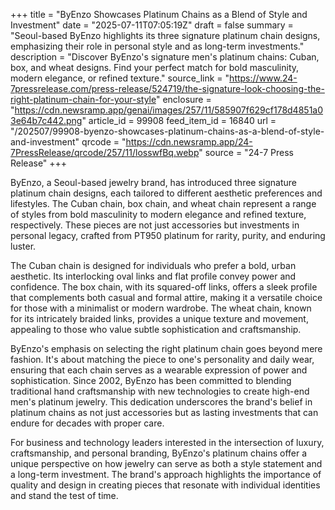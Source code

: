 +++
title = "ByEnzo Showcases Platinum Chains as a Blend of Style and Investment"
date = "2025-07-11T07:05:19Z"
draft = false
summary = "Seoul-based ByEnzo highlights its three signature platinum chain designs, emphasizing their role in personal style and as long-term investments."
description = "Discover ByEnzo's signature men's platinum chains: Cuban, box, and wheat designs. Find your perfect match for bold masculinity, modern elegance, or refined texture."
source_link = "https://www.24-7pressrelease.com/press-release/524719/the-signature-look-choosing-the-right-platinum-chain-for-your-style"
enclosure = "https://cdn.newsramp.app/genai/images/257/11/585907f629cf178d4851a03e64b7c442.png"
article_id = 99908
feed_item_id = 16840
url = "/202507/99908-byenzo-showcases-platinum-chains-as-a-blend-of-style-and-investment"
qrcode = "https://cdn.newsramp.app/24-7PressRelease/qrcode/257/11/losswfBq.webp"
source = "24-7 Press Release"
+++

<p>ByEnzo, a Seoul-based jewelry brand, has introduced three signature platinum chain designs, each tailored to different aesthetic preferences and lifestyles. The Cuban chain, box chain, and wheat chain represent a range of styles from bold masculinity to modern elegance and refined texture, respectively. These pieces are not just accessories but investments in personal legacy, crafted from PT950 platinum for rarity, purity, and enduring luster.</p><p>The Cuban chain is designed for individuals who prefer a bold, urban aesthetic. Its interlocking oval links and flat profile convey power and confidence. The box chain, with its squared-off links, offers a sleek profile that complements both casual and formal attire, making it a versatile choice for those with a minimalist or modern wardrobe. The wheat chain, known for its intricately braided links, provides a unique texture and movement, appealing to those who value subtle sophistication and craftsmanship.</p><p>ByEnzo's emphasis on selecting the right platinum chain goes beyond mere fashion. It's about matching the piece to one's personality and daily wear, ensuring that each chain serves as a wearable expression of power and sophistication. Since 2002, ByEnzo has been committed to blending traditional hand craftsmanship with new technologies to create high-end men's platinum jewelry. This dedication underscores the brand's belief in platinum chains as not just accessories but as lasting investments that can endure for decades with proper care.</p><p>For business and technology leaders interested in the intersection of luxury, craftsmanship, and personal branding, ByEnzo's platinum chains offer a unique perspective on how jewelry can serve as both a style statement and a long-term investment. The brand's approach highlights the importance of quality and design in creating pieces that resonate with individual identities and stand the test of time.</p>